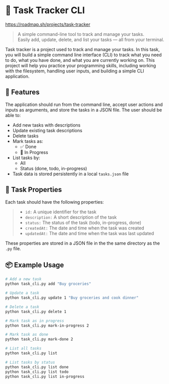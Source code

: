
# 📝 Task Tracker CLI

https://roadmap.sh/projects/task-tracker

> A simple command-line tool to track and manage your tasks.  
> Easily add, update, delete, and list your tasks — all from your terminal.

Task tracker is a project used to track and manage your tasks. In this task, you will build a simple command line interface (CLI) to track what you need to do, what you have done, and what you are currently working on. This project will help you practice your programming skills, including working with the filesystem, handling user inputs, and building a simple CLI application.

## 🚀 Features

The application should run from the command line, accept user actions and inputs as arguments, and store the tasks in a JSON file. The user should be able to:

- Add new tasks with descriptions
- Update existing task descriptions
- Delete tasks
- Mark tasks as:
  - ✅ Done
  - 🔄 In Progress
- List tasks by:
  - All
  - Status (done, todo, in-progress)
- Task data is stored persistently in a local `tasks.json` file

## 🩻 Task Properties

Each task should have the following properties:

> - `id:` A unique identifier for the task
> - `description:` A short description of the task
> - `status:` The status of the task (todo, in-progress, done)
> - `createdAt:` The date and time when the task was created
> - `updatedAt:` The date and time when the task was last updated

These properties are stored in a JSON file in the the same directory as the `.py` file.

## 📦 Example Usage

```sh
# Add a new task
python task_cli.py add "Buy groceries"

# Update a task
python task_cli.py update 1 "Buy groceries and cook dinner"

# Delete a task
python task_cli.py delete 1

# Mark task as in progress
python task_cli.py mark-in-progress 2

# Mark task as done
python task_cli.py mark-done 2

# List all tasks
python task_cli.py list

# List tasks by status
python task_cli.py list done
python task_cli.py list todo
python task_cli.py list in-progress

```
